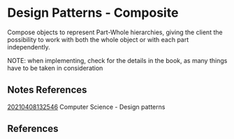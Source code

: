 ---
---
# Design Patterns - Composite

Compose objects to represent Part-Whole hierarchies, giving the client
the possibility to work with both the whole object or with each part
independently.

NOTE: when implementing, check for the details in the book, as many
things have to be taken in consideration

## Notes References

[20210408132546](/notes/20210408132546) Computer Science - Design patterns

## References

